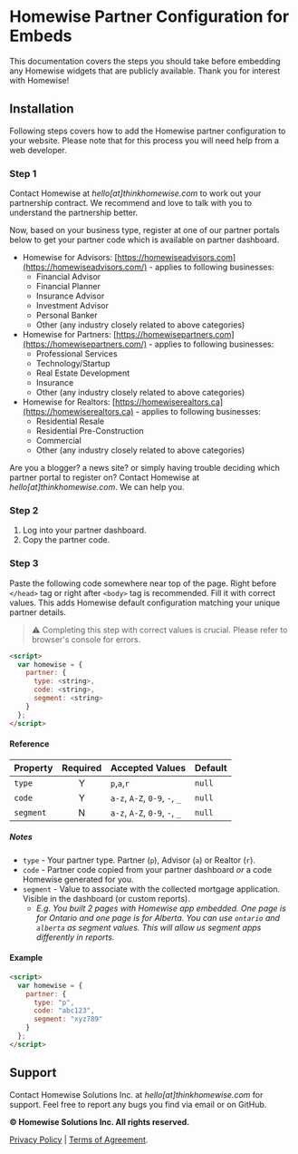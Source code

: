 # Homewise Partner Configuration for Embeds
This documentation covers the steps you should take before embedding any Homewise widgets that are publicly available.
Thank you for interest with Homewise!

## Installation
Following steps covers how to add the Homewise partner configuration to your website. Please note that for this process 
you will need help from a web developer.

### Step 1
Contact Homewise at *hello[at]thinkhomewise.com* to work out your partnership contract. We recommend and love to talk
with you to understand the partnership better.

Now, based on your business type, register at one of our partner portals below to get your partner code which is 
available on partner dashboard.
- Homewise for Advisors: [https://homewiseadvisors.com](https://homewiseadvisors.com/) - applies to following businesses:
  - Financial Advisor
  - Financial Planner
  - Insurance Advisor
  - Investment Advisor
  - Personal Banker
  - Other (any industry closely related to above categories)
- Homewise for Partners: [https://homewisepartners.com](https://homewisepartners.com/) - applies to following businesses:
  - Professional Services
  - Technology/Startup
  - Real Estate Development
  - Insurance
  - Other (any industry closely related to above categories)
- Homewise for Realtors: [https://homewiserealtors.ca](https://homewiserealtors.ca) - applies to following businesses:
  - Residential Resale
  - Residential Pre-Construction
  - Commercial
  - Other (any industry closely related to above categories)

Are you a blogger? a news site? or simply having trouble deciding which partner portal to register on? Contact Homewise
at *hello[at]thinkhomewise.com*. We can help you.

### Step 2
1. Log into your partner dashboard.
2. Copy the partner code.

### Step 3
Paste the following code somewhere near top of the page. Right before `</head>` tag or right after `<body>` tag is 
recommended. Fill it with correct values. This adds Homewise default configuration matching your unique partner details.

> :warning: Completing this step with correct values is crucial. Please refer to browser's console for errors.

```html
<script>
  var homewise = {
    partner: {
      type: <string>,
      code: <string>,
      segment: <string>
    }
  };
</script>
```

#### Reference
| Property   | Required | Accepted Values                | Default  |
|------------|:--------:|--------------------------------|----------|
| `type`     |    Y     | `p`,`a`,`r`                    | `null`   |
| `code`     |    Y     | `a-z`, `A-Z`, `0-9`, `-`, `_`  | `null`   |
| `segment`  |    N     | `a-z`, `A-Z`, `0-9`, `-`, `_`  | `null`   |

##### Notes
* `type` - Your partner type. Partner (`p`), Advisor (`a`) or Realtor (`r`).
* `code` - Partner code copied from your partner dashboard _or_ a code Homewise generated for you.
* `segment` - Value to associate with the collected mortgage application. Visible in the dashboard (or custom reports). 
  * _E.g. You built 2 pages with Homewise app embedded. One page is for Ontario and one page is for Alberta. You can use
    `ontario` and `alberta` as segment values. This will allow us segment apps differently in reports._

#### Example
```html
<script>
  var homewise = {
    partner: {
      type: "p",
      code: "abc123",
      segment: "xyz789"
    }
  };
</script>
```

## Support
Contact Homewise Solutions Inc. at *hello[at]thinkhomewise.com* for support. Feel free to report any bugs you find via
email or on GitHub.

**© Homewise Solutions Inc. All rights reserved.**

[Privacy Policy](https://thinkhomewise.com/page/privacy/) | [Terms of Agreement](https://thinkhomewise.com/page/terms/).